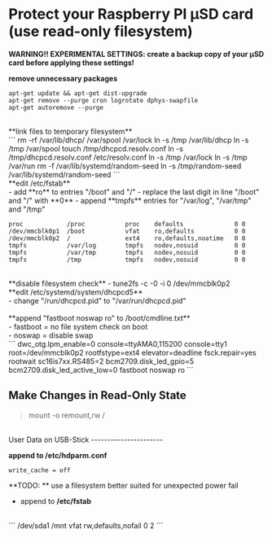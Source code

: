 Protect your Raspberry PI µSD card (use read-only filesystem)
=============================================================

**WARNING!! EXPERIMENTAL SETTINGS: create a backup copy of your µSD card before applying these settings!** <br />

**remove unnecessary packages** 
<br />
```
apt-get update && apt-get dist-upgrade
apt-get remove --purge cron logrotate dphys-swapfile
apt-get autoremove --purge
```
<br />
**link files to temporary filesystem** 
<br />
```
rm -rf /var/lib/dhcp/ /var/spool /var/lock
ln -s /tmp /var/lib/dhcp
ln -s /tmp /var/spool
touch /tmp/dhcpcd.resolv.conf
ln -s /tmp/dhcpcd.resolv.conf /etc/resolv.conf
ln -s /tmp /var/lock
ln -s /tmp /var/run
rm -f /var/lib/systemd/random-seed
ln -s /tmp/random-seed /var/lib/systemd/random-seed
```
<br />
**edit /etc/fstab** 
<br />
    - add **ro** to entries "/boot" and "/" 
    - replace the last digit in line "/boot" and "/" with **0**
    - append **tmpfs** entries for "/var/log", "/var/tmp" and "/tmp"

```
proc            /proc           proc    defaults              0 0
/dev/mmcblk0p1  /boot           vfat    ro,defaults           0 0
/dev/mmcblk0p2  /               ext4    ro,defaults,noatime   0 0
tmpfs           /var/log        tmpfs   nodev,nosuid          0 0
tmpfs           /var/tmp        tmpfs   nodev,nosuid          0 0
tmpfs           /tmp            tmpfs   nodev,nosuid          0 0
```
<br />
**disable filesystem check** 
    - tune2fs -c -0 -i 0 /dev/mmcblk0p2 
<br />
**edit /etc/systemd/system/dhcpcd5**
<br />
    - change "/run/dhcpcd.pid" to "/var/run/dhcpcd.pid"
    <br />
<br />
**append "fastboot noswap ro" to /boot/cmdline.txt**
<br />
    - fastboot = no file system check on boot<br />
    - noswap = disable swap<br />
```   
dwc_otg.lpm_enable=0 console=ttyAMA0,115200 console=tty1 root=/dev/mmcblk0p2 rootfstype=ext4 elevator=deadline fsck.repair=yes rootwait sc16is7xx.RS485=2 bcm2709.disk_led_gpio=5 bcm2709.disk_led_active_low=0 fastboot noswap ro
```
<br />

Make Changes in Read-Only State
-------------------------------

> mount -o remount,rw /<br />

<br />
User Data on USB-Stick
----------------------

**append to /etc/hdparm.conf**
<br />
``` 
write_cache = off
``` 

**TODO: ** use a filesystem better suited for unexpected power fail<br />
- append to **/etc/fstab**
<br />
```
/dev/sda1       /mnt            vfat    rw,defaults,nofail      0 2
```


